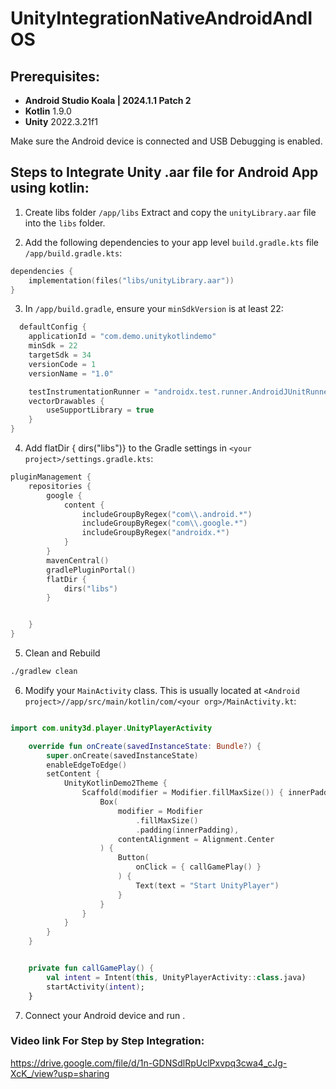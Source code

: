 # UnityIntegrationNativeAndroidAndIOS

## Prerequisites:
- **Android Studio Koala | 2024.1.1 Patch 2** 
- **Kotlin** 1.9.0
- **Unity** 2022.3.21f1

Make sure the Android device is connected and USB Debugging is enabled.

## Steps to Integrate Unity .aar file for Android App using kotlin:

1. Create libs folder `/app/libs` Extract and copy the `unityLibrary.aar` file into the `libs` folder.

2. Add the following dependencies to your app level `build.gradle.kts` file `/app/build.gradle.kts`:

```kotlin
dependencies {
    implementation(files("libs/unityLibrary.aar"))
}
```
3. In `/app/build.gradle`, ensure your `minSdkVersion` is at least 22:

```kotlin
  defaultConfig {
    applicationId = "com.demo.unitykotlindemo"
    minSdk = 22
    targetSdk = 34
    versionCode = 1
    versionName = "1.0"

    testInstrumentationRunner = "androidx.test.runner.AndroidJUnitRunner"
    vectorDrawables {
        useSupportLibrary = true
    }
}
```
4. Add flatDir { dirs("libs")} to the Gradle settings in `<your project>/settings.gradle.kts`:

```kotlin
pluginManagement {
    repositories {
        google {
            content {
                includeGroupByRegex("com\\.android.*")
                includeGroupByRegex("com\\.google.*")
                includeGroupByRegex("androidx.*")
            }
        }
        mavenCentral()
        gradlePluginPortal()
        flatDir {
            dirs("libs")
        }


    }
}
```

5. Clean and Rebuild
```bash
./gradlew clean

```
6. Modify your `MainActivity` class. This is usually located at `<Android project>//app/src/main/kotlin/com/<your org>/MainActivity.kt`:

```kotlin

import com.unity3d.player.UnityPlayerActivity

```
```kotlin
    override fun onCreate(savedInstanceState: Bundle?) {
        super.onCreate(savedInstanceState)
        enableEdgeToEdge()
        setContent {
            UnityKotlinDemo2Theme {
                Scaffold(modifier = Modifier.fillMaxSize()) { innerPadding ->
                    Box(
                        modifier = Modifier
                            .fillMaxSize()
                            .padding(innerPadding),
                        contentAlignment = Alignment.Center
                    ) {
                        Button(
                            onClick = { callGamePlay() }
                        ) {
                            Text(text = "Start UnityPlayer")
                        }
                    }
                }
            }
        }
    }


    private fun callGamePlay() {
        val intent = Intent(this, UnityPlayerActivity::class.java)
        startActivity(intent);
    }
```
7. Connect your Android device and run .

### Video link For Step by Step Integration:
https://drive.google.com/file/d/1n-GDNSdlRpUclPxvpq3cwa4_cJg-XcK_/view?usp=sharing

